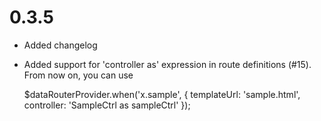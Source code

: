 <a name="0.3.5"></a>
# 0.3.5

- Added changelog
- Added support for 'controller as' expression in route definitions (#15). From now on, you can use
    
    $dataRouterProvider.when('x.sample', {
        templateUrl: 'sample.html',
        controller: 'SampleCtrl as sampleCtrl'
    });
